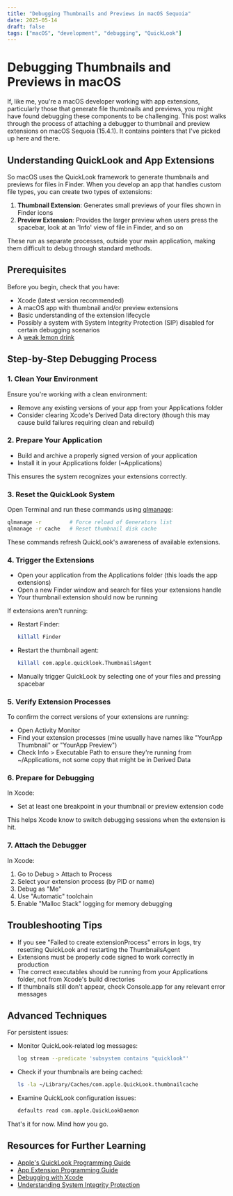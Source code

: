 ```yaml
---
title: "Debugging Thumbnails and Previews in macOS Sequoia"
date: 2025-05-14
draft: false
tags: ["macOS", "development", "debugging", "QuickLook"]
---
```


# Debugging Thumbnails and Previews in macOS

If, like me, you're a macOS developer working with app extensions, particularly those that generate file thumbnails and previews, you might have found debugging these components to be challenging. This post walks through the process of attaching a debugger to thumbnail and preview extensions on macOS Sequoia (15.4.1). It contains pointers that I've picked up here and there.

## Understanding QuickLook and App Extensions

So macOS uses the QuickLook framework to generate thumbnails and previews for files in Finder. When you develop an app that handles custom file types, you can create two types of extensions:

1. **Thumbnail Extension**: Generates small previews of your files shown in Finder icons
2. **Preview Extension**: Provides the larger preview when users press the spacebar, look at an 'Info' view of file in Finder, and so on

These run as separate processes, outside your main application, making them difficult to debug through standard methods.

## Prerequisites

Before you begin, check that you have:

- Xcode (latest version recommended)
- A macOS app with thumbnail and/or preview extensions
- Basic understanding of the extension lifecycle
- Possibly a system with System Integrity Protection (SIP) disabled for certain debugging scenarios
- A [weak lemon drink](https://www.youtube.com/watch?v=V4Cm0o_wxKs)

## Step-by-Step Debugging Process

### 1. Clean Your Environment

Ensure you're working with a clean environment:

- Remove any existing versions of your app from your Applications folder
- Consider clearing Xcode's Derived Data directory (though this may cause build failures requiring clean and rebuild)

### 2. Prepare Your Application

- Build and archive a properly signed version of your application
- Install it in your Applications folder (~Applications)

This ensures the system recognizes your extensions correctly.

### 3. Reset the QuickLook System

Open Terminal and run these commands using [qlmanage](https://ss64.com/mac/qlmanage.html):

```bash
qlmanage -r         # Force reload of Generators list
qlmanage -r cache   # Reset thumbnail disk cache
```

These commands refresh QuickLook's awareness of available extensions.

### 4. Trigger the Extensions

- Open your application from the Applications folder (this loads the app extensions)
- Open a new Finder window and search for files your extensions handle
- Your thumbnail extension should now be running

If extensions aren't running:
- Restart Finder:
  ```bash
  killall Finder
  ```
- Restart the thumbnail agent:
  ```bash
  killall com.apple.quicklook.ThumbnailsAgent
  ```
- Manually trigger QuickLook by selecting one of your files and pressing spacebar

### 5. Verify Extension Processes

To confirm the correct versions of your extensions are running:
- Open Activity Monitor
- Find your extension processes (mine usually have names like "YourApp Thumbnail" or "YourApp Preview")
- Check Info > Executable Path to ensure they're running from ~/Applications, not some copy that might be in Derived Data

### 6. Prepare for Debugging

In Xcode:
- Set at least one breakpoint in your thumbnail or preview extension code

This helps Xcode know to switch debugging sessions when the extension is hit.

### 7. Attach the Debugger

In Xcode:
1. Go to Debug > Attach to Process
2. Select your extension process (by PID or name)
3. Debug as "Me"
4. Use "Automatic" toolchain
5. Enable "Malloc Stack" logging for memory debugging

## Troubleshooting Tips

- If you see "Failed to create extensionProcess" errors in logs, try resetting QuickLook and restarting the ThumbnailsAgent
- Extensions must be properly code signed to work correctly in production
- The correct executables should be running from your Applications folder, not from Xcode's build directories
- If thumbnails still don't appear, check Console.app for any relevant error messages

## Advanced Techniques

For persistent issues:
- Monitor QuickLook-related log messages:
  ```bash
  log stream --predicate 'subsystem contains "quicklook"'
  ```
- Check if your thumbnails are being cached:
  ```bash
  ls -la ~/Library/Caches/com.apple.QuickLook.thumbnailcache
  ```
- Examine QuickLook configuration issues:
  ```bash
  defaults read com.apple.QuickLookDaemon
  ```

That's it for now. Mind how you go.

## Resources for Further Learning

- [Apple's QuickLook Programming Guide](https://developer.apple.com/documentation/quicklook)
- [App Extension Programming Guide](https://developer.apple.com/library/archive/documentation/General/Conceptual/ExtensibilityPG/)
- [Debugging with Xcode](https://developer.apple.com/documentation/xcode/debugging)
- [Understanding System Integrity Protection](https://support.apple.com/en-us/102149)
